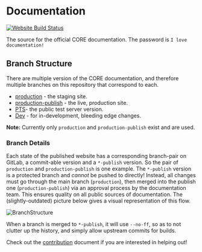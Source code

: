# Documentation

[![Website Build Status](https://api.netlify.com/api/v1/badges/c0780d7f-a678-49fd-b50e-ffe26f95147f/deploy-status)](https://app.netlify.com/sites/manticore-docs/deploys)

The source for the official CORE documentation.
The password is `I love documentation!`

## Branch Structure

There are multiple version of the CORE documentation, and therefore multiple branches on this repository that correspond to each.

* [production](https://production--manticore-docs.netlify.com) - the staging site.
* [production-publish](https://docs.coregames.com/) - the live, production site.
* [PTS](https://pts-publish--manticore-docs.netlify.com/)- the public test server
    version.
* [Dev](https://dev-publish--manticore-docs.netlify.com/) - for in-development,
    bleeding edge changes.

**Note:** Currently only `production` and `production-publish` exist and are used.

### Branch Details

Each state of the published website has a corresponding branch-pair on GitLab, a
commit-able version and a `*-publish` version. So the pair of `production` and
`production-publish` is one example. The `*-publish` version is a protected
branch and *cannot* be pushed to directly! Instead, all changes must go through
the main branch (`production`), then merged into the publish one
(`production-publish`) via an approval process by the documentation team. This
ensures quality on all public sources of documentation. The (slightly-outdated)
picture below gives a visual representation of this flow.

![BranchStructure](src/img/readme_branches.png)

When a branch is merged to `*-publish`, it will use `--no-ff`, so as to not clutter
up the history, and simply allow upstream commits for builds.

Check out the [contribution](CONTRIBUTING.MD) document if you are interested in
helping out!
